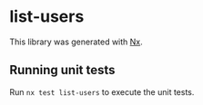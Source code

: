 # list-users

This library was generated with [Nx](https://nx.dev).

## Running unit tests

Run `nx test list-users` to execute the unit tests.
